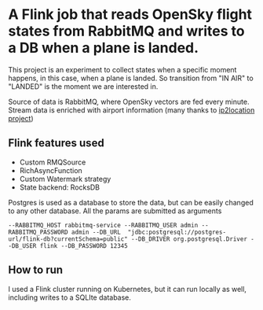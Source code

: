 # A Flink job that reads OpenSky flight states from RabbitMQ and writes to a DB when a plane is landed.

This project is an experiment to collect states when a specific moment happens, in this case, when a plane is landed. So
transition from "IN AIR" to "LANDED" is the moment we are interested in.

Source of data is RabbitMQ, where OpenSky vectors are fed every minute.
Stream data is enriched with airport information (many thanks
to [ip2location project](https://github.com/ip2location/ip2location-iata-icao/tree/master))

## Flink features used

* Custom RMQSource
* RichAsyncFunction
* Custom Watermark strategy
* State backend: RocksDB

Postgres is used as a database to store the data, but can be easily changed to any other database.
All the params are submitted as arguments

```shell
--RABBITMQ_HOST rabbitmq-service --RABBITMQ_USER admin --RABBITMQ_PASSWORD admin --DB_URL  "jdbc:postgresql://postgres-url/flink-db?currentSchema=public" --DB_DRIVER org.postgresql.Driver --DB_USER flink --DB_PASSWORD 12345 
```

## How to run

I used a Flink cluster running on Kubernetes, but it can run locally as well, including writes to a SQLIte database.

